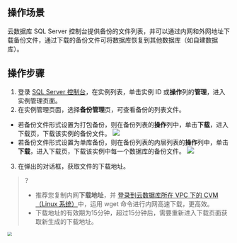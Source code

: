 
## 操作场景
云数据库 SQL Server 控制台提供备份的文件列表，并可以通过内网和外网地址下载备份文件，通过下载的备份文件可将数据库恢复到其他数据库（如自建数据库）。

## 操作步骤
1. 登录 [SQL Server 控制台](https://console.cloud.tencent.com/sqlserver)，在实例列表，单击实例 ID 或**操作**列的**管理**，进入实例管理页面。
2. 在实例管理页面，选择**备份管理**页，可查看备份的列表文件。
 - 若备份文件形式设置为打包备份，则在备份列表的**操作**列中，单击**下载**，进入下载页，下载该实例的备份文件。
![](https://main.qcloudimg.com/raw/2baf8302a66a065c4ff0cf7a81c9f7cc.png)
 - 若备份文件形式设置为单库备份，则在备份列表的内层列表的**操作**列中，单击**下载**，进入下载页，下载该实例中每一个数据库的备份文件。
![](https://main.qcloudimg.com/raw/139f3c7d913d33f83183a611df95a005.png)
3. 在弹出的对话框，获取文件的下载地址。
>?
>- 推荐您复制内网**下载地址**，并 [登录到云数据库所在 VPC 下的 CVM（Linux 系统）](https://cloud.tencent.com/document/product/213/2936#.E6.AD.A5.E9.AA.A43.EF.BC.9A.E7.99.BB.E5.BD.95.E4.BA.91.E6.9C.8D.E5.8A.A1.E5.99.A8)中，运用 wget 命令进行内网高速下载，更高效。
>- 下载地址的有效期为15分钟，超过15分钟后，需要重新进入下载页面获取新生成的下载地址。
>
<img src="https://main.qcloudimg.com/raw/611ac6bca0f3249b6da90a0b5ecc33cc.png" style="zoom:60%;" />


